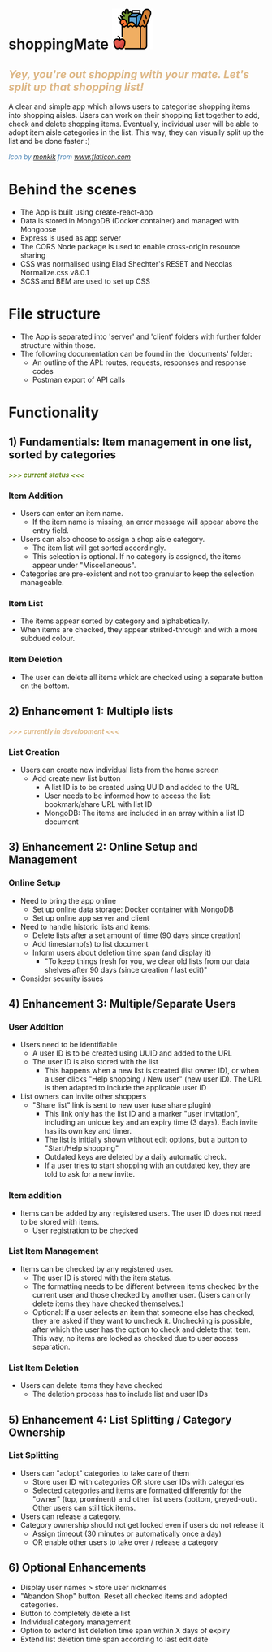 # shoppingMate ![shopping bag icon](client/public/logo80.png)

## <span style="color:BurlyWood"> _Yey, you're out shopping with your mate. Let's split up that shopping list!_  </span>

A clear and simple app which allows users to categorise shopping items into shopping aisles. Users can work on their shopping list together to add, check and delete shopping items. Eventually, individual user will be able to adopt item aisle categories in the list. This way, they can visually split up the list and be done faster :)  

<span style="color:SteelBlue;font-size:small"> _Icon by <a href="https://www.flaticon.com/authors/monkik" title="monkik">monkik</a> from <a href="https://www.flaticon.com/" title="Flaticon">www.flaticon.com</a>_ </span>

# Behind the scenes

- The App is built using create-react-app
- Data is stored in MongoDB (Docker container) and managed with Mongoose
- Express is used as app server
- The CORS Node package is used to enable cross-origin resource sharing
- CSS was normalised using Elad Shechter's RESET and Necolas Normalize.css v8.0.1
- SCSS and BEM are used to set up CSS


# File structure
- The App is separated into 'server' and 'client' folders with further folder structure within those.
- The following documentation can be found in the 'documents' folder:
  - An outline of the API: routes, requests, responses and response codes
  - Postman export of API calls

# Functionality

## 1) Fundamentials: Item management in one list, sorted by categories
<span style="color:OliveDrab;font-size:small">***>>> current status <<<***</span>

### Item Addition
- Users can enter an item name. 
    - If the item name is missing, an error message will appear above the entry field. 
- Users can also choose to assign a shop aisle category. 
    - The item list will get sorted accordingly. 
    - This selection is optional. If no category is assigned, the items appear under "Miscellaneous". 
- Categories are pre-existent and not too granular to keep the selection manageable.

### Item List
- The items appear sorted by category and alphabetically. 
- When items are checked, they appear striked-through and with a more subdued colour. 

### Item Deletion
- The user can delete all items whick are checked using a separate button on the bottom.

## 2) Enhancement 1: Multiple lists 
<span style="color:BurlyWood;font-size:small">***>>> currently in development <<<***</span>

### List Creation
- Users can create new individual lists from the home screen
  - Add create new list button
    - A list ID is to be created using UUID and added to the URL
    - User needs to be informed how to access the list: bookmark/share URL with list ID
    - MongoDB: The items are included in an array within a list ID document

## 3) Enhancement 2: Online Setup and Management

### Online Setup
- Need to bring the app online
  - Set up online data storage: Docker container with MongoDB
  - Set up online app server and client  
- Need to handle historic lists and items: 
  - Delete lists after a set amount of time (90 days since creation)
  - Add timestamp(s) to list document
  - Inform users about deletion time span (and display it)
    - "To keep things fresh for you, we clear old lists from our data shelves after 90 days (since creation / last edit)"
- Consider security issues

## 4) Enhancement 3: Multiple/Separate Users

### User Addition
- Users need to be identifiable
  - A user ID is to be created using UUID and added to the URL
  - The user ID is also stored with the list
    - This happens when a new list is created (list owner ID), or when a user clicks "Help shopping / New user" (new user ID). The URL is then adapted to include the applicable user ID
- List owners can invite other shoppers 
  - "Share list" link is sent to new user (use share plugin)
    - This link only has the list ID and a marker "user invitation", including an unique key and an expiry time (3 days). Each invite has its own key and timer.
    - The list is initially shown without edit options, but a button to "Start/Help shopping"
    - Outdated keys are deleted by a daily automatic check.
    - If a user tries to start shopping with an outdated key, they are told to ask for a new invite.

### Item addition
- Items can be added by any registered users. The user ID does not need to be stored with items.
  - User registration to be checked

### List Item Management
- Items can be checked by any registered user.
  - The user ID is stored with the item status.
  - The formatting needs to be different between items checked by the current user and those checked by another user. (Users can only delete items they have checked themselves.) 
  - Optional: If a user selects an item that someone else has checked, they are asked if they want to uncheck it. Unchecking is possible, after which the user has the option to check and delete that item. This way, no items are locked as checked due to user access separation.

### List Item Deletion
- Users can delete items they have checked
  - The deletion process has to include list and user IDs

## 5) Enhancement 4: List Splitting / Category Ownership

### List Splitting
- Users can "adopt" categories to take care of them
  - Store user ID with categories OR store user IDs with categories
  - Selected categories and items are formatted differently for the "owner" (top, prominent) and other list users (bottom, greyed-out). Other users can still tick items.
- Users can release a category. 
- Category ownership should not get locked even if users do not release it
  - Assign timeout (30 minutes or automatically once a day)
  - OR enable other users to take over / release a category

## 6) Optional Enhancements

- Display user names > store user nicknames
- "Abandon Shop" button. Reset all checked items and adopted categories. 
- Button to completely delete a list
- Individual category management
- Option to extend list deletion time span within X days of expiry
- Extend list deletion time span according to last edit date